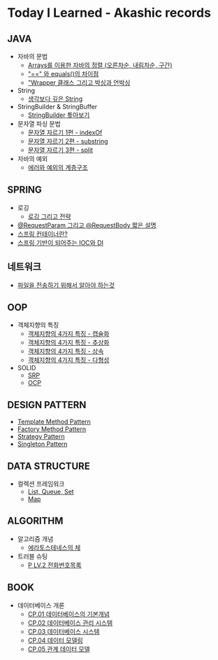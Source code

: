 # Today I Learned - Akashic records

## JAVA
- 자바의 문법
  - [Arrays를 이용한 자바의 정렬 (오른차순, 내림차순, 구간)](https://github.com/jickDo/TIL/blob/main/Java/%EC%9E%90%EB%B0%94%EC%9D%98%20%EC%A0%95%EB%A0%AC(Arrays).md)
  - ["==" 와 equals()의 차이점](https://github.com/jickDo/TIL/blob/main/Java/%22%3D%3D%22%EC%99%80%20equals()%20%EB%8A%94%20%EB%AD%90%EC%95%BC%3F.md)
  - ["Wrapper 클래스 그리고 박싱과 언박싱](https://github.com/jickDo/TIL/blob/main/Java/Wrapper%20%ED%81%B4%EB%9E%98%EC%8A%A4.md)
- String
  - [생각보다 깊은 String](https://github.com/jickDo/TIL/blob/main/Java/%EC%83%9D%EA%B0%81%EB%B3%B4%EB%8B%A4%20%EA%B9%8A%EC%9D%80%20String.md)
- StringBuilder & StringBuffer
  - [StringBuilder 톺아보기](https://github.com/jickDo/TIL/blob/main/Java/StringBuilder%EC%9D%98%20%EB%AA%A8%EB%93%A0%EA%B2%83!.md)
- 문자열 파싱 문법
  - [문자열 자르기 1편 - indexOf](https://github.com/jickDo/TIL/blob/main/Java/%EB%AC%B8%EC%9E%90%EC%97%B4%20%EC%9E%90%EB%A5%B4%EA%B8%B01(indexOf).md)
  - [문자열 자르기 2편 - substring](https://github.com/jickDo/TIL/blob/main/Java/%EB%AC%B8%EC%9E%90%EC%97%B4%20%EC%9E%90%EB%A5%B4%EA%B8%B02(substring).md)
  - [문자열 자르기 3편 - split](https://github.com/jickDo/TIL/blob/main/Java/%EB%AC%B8%EC%9E%90%EC%97%B4%20%EC%9E%90%EB%A5%B4%EA%B8%B03(split).md)
- 자바의 예외
  - [에러와 예외의 계층구조](https://github.com/jickDo/TIL/blob/main/Java/%EC%9E%90%EB%B0%94%EC%9D%98%20%EC%97%90%EB%9F%AC%EC%99%80%20%EC%98%88%EC%99%B8%20%EA%B5%AC%EC%A1%B0.md)


## SPRING

- 로깅
  - [로깅 그리고 전략](https://github.com/jickDo/TIL/blob/main/Spring/%EB%A1%9C%EA%B9%85%20%EA%B7%B8%EB%A6%AC%EA%B3%A0%20%EC%A0%84%EB%9E%B5.md)
- [@RequestParam 그리고 @RequestBody 짧은 설명](https://github.com/jickDo/TIL/blob/main/Spring/%40RequestBody%20vs%20%40RequestParam.md)
- [스프링 컨테이너란?](https://github.com/jickDo/TIL/blob/main/Spring/%EC%8A%A4%ED%94%84%EB%A7%81%20%EC%BB%A8%ED%85%8C%EC%9D%B4%EB%84%88%EB%9E%80%3F.md)
- [스프링 기반이 되어주는 IOC와 DI](https://github.com/jickDo/TIL/blob/main/Spring/IOC%EC%99%80%20DI.md)
## 네트워크

 - [파일을 전송하기 위해서 알아야 하는것](https://github.com/jickDo/TIL/blob/main/Network/%ED%8C%8C%EC%9D%BC%EC%9D%84%20%EC%A0%84%EC%86%A1%EC%9D%84%20%ED%95%A0%EB%A0%A4%EB%A9%B4%3F%20.md)

## OOP

- 객체지향의 특징
  - [객체지향의 4가지 특징 - 캡슐화](https://github.com/jickDo/TIL/blob/main/OOP/%EA%B0%9D%EC%B2%B4%EC%A7%80%ED%96%A5%EC%9D%98%204%EA%B0%80%EC%A7%80%20%ED%8A%B9%EC%A7%95%20-%20%EC%BA%A1%EC%8A%90%ED%99%94.md)
  - [객체지향의 4가지 특징 - 추상화](https://github.com/jickDo/TIL/blob/main/OOP/%EA%B0%9D%EC%B2%B4%EC%A7%80%ED%96%A5%EC%9D%98%204%EA%B0%80%EC%A7%80%20%ED%8A%B9%EC%A7%95%20-%20%EC%B6%94%EC%83%81%ED%99%94.md)
  - [객체지향의 4가지 특징 - 상속](https://github.com/jickDo/TIL/blob/main/OOP/%EA%B0%9D%EC%B2%B4%EC%A7%80%ED%96%A5%EC%9D%98%204%EA%B0%80%EC%A7%80%20%ED%8A%B9%EC%A7%95%20-%20%EC%83%81%EC%86%8D.md)
  - [객체지향의 4가지 특징 - 다형성](https://github.com/jickDo/TIL/blob/main/OOP/%EA%B0%9D%EC%B2%B4%EC%A7%80%ED%96%A5%EC%9D%98%204%EA%B0%80%EC%A7%80%20%ED%8A%B9%EC%A7%95%20-%20%EB%8B%A4%ED%98%95%EC%84%B1.md)
- SOLID
  - [SRP](https://github.com/jickDo/TIL/blob/main/OOP/SOLID%20-%20SRP.md)
  - [OCP](https://github.com/jickDo/TIL/blob/main/OOP/SOLID%20-%20OCP.md)

## DESIGN PATTERN

- [Template Method Pattern](https://github.com/jickDo/TIL/blob/main/Design%20Pattern/%ED%85%9C%ED%94%8C%EB%A6%BF%20%EB%A9%94%EC%86%8C%EB%93%9C%20%ED%8C%A8%ED%84%B4%EC%9D%B4%EB%9E%80%3F.md)
- [Factory Method Pattern](https://github.com/jickDo/TIL/blob/main/Design%20Pattern/%ED%8C%A9%ED%86%A0%EB%A6%AC%20%EB%A9%94%EC%86%8C%EB%93%9C%20%ED%8C%A8%ED%84%B4%EC%9D%B4%EB%9E%80%3F.md)
- [Strategy Pattern](https://github.com/jickDo/TIL/blob/main/Design%20Pattern/%EC%A0%84%EB%9E%B5%20%ED%8C%A8%ED%84%B4%EC%9D%B4%EB%9E%80%3F.md)
- [Singleton Pattern](https://github.com/jickDo/TIL/blob/main/Design%20Pattern/%EC%8B%B1%EA%B8%80%ED%86%A4%20%ED%8C%A8%ED%84%B4%EC%9D%B4%EB%9E%80%3F.md)

## DATA STRUCTURE

- 컬렉션 프레임워크
  - [List, Queue, Set](https://github.com/jickDo/TIL/blob/main/Data%20Structure/%EC%BB%AC%EB%A0%89%EC%85%98%20%ED%94%84%EB%A0%88%EC%9E%84%EC%9B%8C%ED%81%AC.md) 
  - [Map](https://github.com/jickDo/TIL/blob/main/Data%20Structure/%EC%BB%AC%EB%A0%89%EC%85%98%20%ED%94%84%EB%A0%88%EC%9E%84%EC%9B%8C%ED%81%AC%20(Map).md)

## ALGORITHM
- 알고리즘 개념
  - [에라토스테네스의 체](https://github.com/jickDo/TIL/blob/main/Algorithm/%EC%97%90%EB%9D%BC%ED%86%A0%EC%8A%A4%ED%85%8C%EB%84%A4%EC%8A%A4%EC%9D%98%20%EC%B2%B4.md)
- 트러블 슈팅
  - [P LV.2 전화번호목록](https://github.com/jickDo/TIL/blob/main/Algorithm/Trouble%20Shooting/%ED%94%84%EB%A1%9C%EA%B7%B8%EB%9E%98%EB%A8%B8%EC%8A%A4%20Lv2.%20%EC%A0%84%ED%99%94%EB%B2%88%ED%98%B8%EB%AA%A9%EB%A1%9D.md)

## BOOK
- 데이터베이스 개론
  - [CP.01 데이터베이스의 기본개념](https://github.com/jickDo/TIL/blob/main/Book/%EB%8D%B0%EC%9D%B4%ED%84%B0%20%EB%B2%A0%EC%9D%B4%EC%8A%A4%20%EA%B0%9C%EB%A1%A0/%EB%8D%B0%EC%9D%B4%ED%84%B0%EB%B2%A0%EC%9D%B4%EC%8A%A4%20%EA%B8%B0%EB%B3%B8%20%EA%B0%9C%EB%85%90.md)
  - [CP.02 데이터베이스 관리 시스템](https://github.com/jickDo/TIL/blob/main/Book/%EB%8D%B0%EC%9D%B4%ED%84%B0%20%EB%B2%A0%EC%9D%B4%EC%8A%A4%20%EA%B0%9C%EB%A1%A0/%EB%8D%B0%EC%9D%B4%ED%84%B0%EB%B2%A0%EC%9D%B4%EC%8A%A4%20%EA%B4%80%EB%A6%AC%20%EC%8B%9C%EC%8A%A4%ED%85%9C.md)
  - [CP.03 데이터베이스 시스템](https://github.com/jickDo/TIL/blob/main/Book/%EB%8D%B0%EC%9D%B4%ED%84%B0%20%EB%B2%A0%EC%9D%B4%EC%8A%A4%20%EA%B0%9C%EB%A1%A0/%EB%8D%B0%EC%9D%B4%ED%84%B0%EB%B2%A0%EC%9D%B4%EC%8A%A4%20%EC%8B%9C%EC%8A%A4%ED%85%9C.md)
  - [CP.04 데이터 모델링](https://github.com/jickDo/TIL/blob/main/Book/%EB%8D%B0%EC%9D%B4%ED%84%B0%20%EB%B2%A0%EC%9D%B4%EC%8A%A4%20%EA%B0%9C%EB%A1%A0/%EB%8D%B0%EC%9D%B4%ED%84%B0%20%EB%AA%A8%EB%8D%B8%EB%A7%81.md)
  - [CP.05 관계 데이터 모델](https://github.com/jickDo/TIL/blob/main/Book/%EB%8D%B0%EC%9D%B4%ED%84%B0%20%EB%B2%A0%EC%9D%B4%EC%8A%A4%20%EA%B0%9C%EB%A1%A0/%EA%B4%80%EA%B3%84%20%EB%8D%B0%EC%9D%B4%ED%84%B0%20%EB%AA%A8%EB%8D%B8.md)

  

